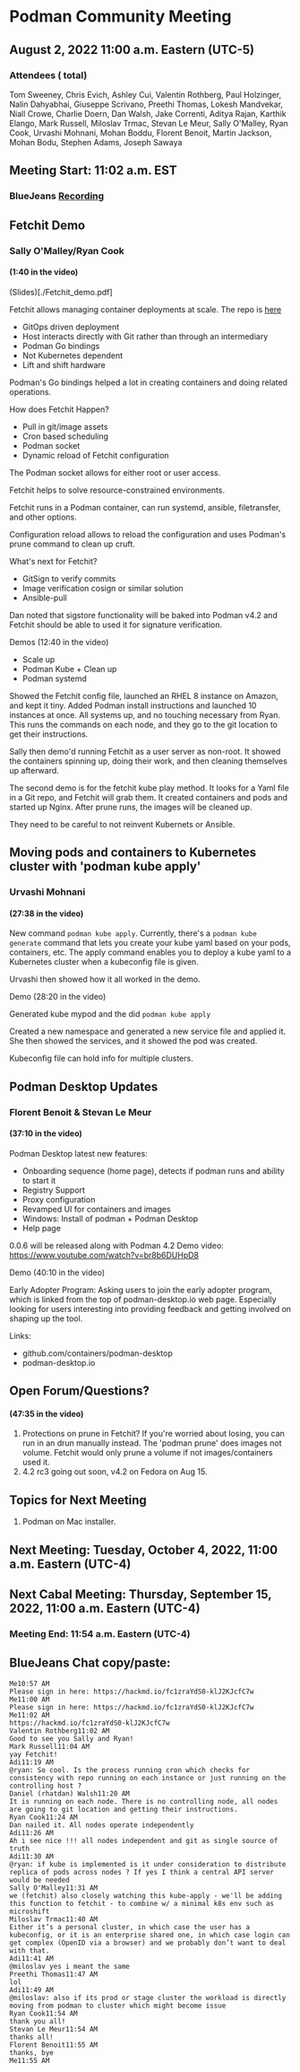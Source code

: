 # Podman Community Meeting
## August 2, 2022 11:00 a.m. Eastern (UTC-5)

### Attendees ( total)
Tom Sweeney, Chris Evich, Ashley Cui, Valentin Rothberg, Paul Holzinger, Nalin Dahyabhai, Giuseppe Scrivano, Preethi Thomas, Lokesh Mandvekar, Niall Crowe, Charlie Doern, Dan Walsh, Jake Correnti, Aditya Rajan, Karthik Elango, Mark Russell, Miloslav Trmac, Stevan Le Meur, Sally O'Malley, Ryan Cook, Urvashi Mohnani, Mohan Boddu, Florent Benoit, Martin Jackson, Mohan Bodu, Stephen Adams, Joseph Sawaya

## Meeting Start: 11:02 a.m. EST
### BlueJeans [Recording](https://youtu.be/Ee-boJpjSvA)

## Fetchit Demo
### Sally O'Malley/Ryan Cook
#### (1:40 in the video)

(Slides)[./Fetchit_demo.pdf]

Fetchit allows managing container deployments at scale.  The repo is [here](https://github.com/containers/fetchit)

 * GitOps driven deployment
 * Host interacts directly with Git rather than through an intermediary
 * Podman Go bindings
 * Not Kubernetes dependent
 * Lift and shift hardware

Podman's Go bindings helped a lot in creating containers and doing related operations.

How does Fetchit Happen?
  * Pull in git/image assets
  * Cron based scheduling
  * Podman socket
  * Dynamic reload of Fetchit configuration

The Podman socket allows for either root or user access.

Fetchit helps to solve resource-constrained environments.

Fetchit runs in a Podman container, can run systemd, ansible, filetransfer, and other options.

Configuration reload allows to reload the configuration and uses Podman's prune command to clean up cruft.

What's next for Fetchit?
  * GitSign to verify commits
  * Image verification cosign or similar solution
  * Ansible-pull

Dan noted that sigstore functionality will be baked into Podman v4.2 and Fetchit should be able to used it for signature verification.

Demos (12:40 in the video)
  * Scale up
  * Podman Kube + Clean up
  * Podman systemd

Showed the Fetchit config file, launched an RHEL 8 instance on Amazon, and kept it tiny.  Added Podman install instructions and launched 10 instances at once.  All systems up, and no touching necessary from Ryan.  This runs the commands on each node, and they go to the git location to get their instructions.

Sally then demo'd running Fetchit as a user server as non-root.  It showed the containers spinning up, doing their work, and then cleaning themselves up afterward.  

The second demo is for the fetchit kube play method.  It looks for a Yaml file in a Git repo, and Fetchit will grab them.  It created containers and pods and started up Nginx.  After prune runs, the images will be cleaned up.

They need to be careful to not reinvent Kubernets or Ansible.

## Moving pods and containers to Kubernetes cluster with 'podman kube apply'
### Urvashi Mohnani
#### (27:38 in the video)

New command `podman kube apply`.    Currently, there's a `podman kube generate` command that lets you create your kube yaml based on your pods, containers, etc.  The apply command enables you to deploy a kube yaml to a Kubernetes cluster when a kubeconfig file is given.

Urvashi then showed how it all worked in the demo.

Demo (28:20 in the video)

Generated kube mypod and the did `podman kube apply`

Created a new namespace and generated a new service file and applied it.  She then showed the services, and it showed the pod was created.

Kubeconfig file can hold info for multiple clusters.  

## Podman Desktop Updates
### Florent Benoit & Stevan Le Meur
#### (37:10 in the video)


Podman Desktop latest new features:
- Onboarding sequence (home page), detects if podman runs and ability to start it
- Registry Support
- Proxy configuration
- Revamped UI for containers and images
- Windows: Install of podman + Podman Desktop
- Help page

0.0.6 will be released along with Podman 4.2
Demo video: https://www.youtube.com/watch?v=br8b6DUHpD8 

Demo (40:10 in the video)

Early Adopter Program:
Asking users to join the early adopter program, which is linked from the top of podman-desktop.io web page. Especially looking for users interesting into providing feedback and getting involved on shaping up the tool. 

Links:
- github.com/containers/podman-desktop
- podman-desktop.io 


## Open Forum/Questions?
#### (47:35 in the video)

 1) Protections on prune in Fetchit?  If you're worried about losing, you can run in an drun manually instead.  The 'podman prune' does images not volume.  Fetchit would only prune a volume if not images/containers used it.
 2) 4.2 rc3 going out soon, v4.2 on Fedora on Aug 15.

## Topics for Next Meeting

1) Podman on Mac installer.


## Next Meeting: Tuesday, October 4, 2022, 11:00 a.m. Eastern (UTC-4)
## Next Cabal Meeting: Thursday, September 15, 2022, 11:00 a.m. Eastern (UTC-4)

### Meeting End: 11:54 a.m. Eastern (UTC-4)


## BlueJeans Chat copy/paste:
```
Me10:57 AM
Please sign in here: https://hackmd.io/fc1zraYdS0-klJ2KJcfC7w
Me11:00 AM
Please sign in here: https://hackmd.io/fc1zraYdS0-klJ2KJcfC7w
Me11:02 AM
https://hackmd.io/fc1zraYdS0-klJ2KJcfC7w
Valentin Rothberg11:02 AM
Good to see you Sally and Ryan!
Mark Russell11:04 AM
yay Fetchit!
Adi11:19 AM
@ryan: So cool. Is the process running cron which checks for consistency with repo running on each instance or just running on the controlling host ?
Daniel (rhatdan) Walsh11:20 AM
It is running on each node. There is no controlling node, all nodes are going to git location and getting their instructions.
Ryan Cook11:24 AM
Dan nailed it. All nodes operate independently
Adi11:26 AM
Ah i see nice !!! all nodes independent and git as single source of truth
Adi11:30 AM
@ryan: if kube is implemented is it under consideration to distribute replica of pods across nodes ? If yes I think a central API server would be needed
Sally O'Malley11:31 AM
we (fetchit) also closely watching this kube-apply - we'll be adding this function to fetchit - to combine w/ a minimal k8s env such as microshift
Miloslav Trmac11:40 AM
Either it’s a personal cluster, in which case the user has a kubeconfig, or it is an enterprise shared one, in which case login can get complex (OpenID via a browser) and we probably don’t want to deal with that.
Adi11:41 AM
@miloslav yes i meant the same
Preethi Thomas11:47 AM
lol
Adi11:49 AM
@miloslav: also if its prod or stage cluster the workload is directly moving from podman to cluster which might become issue
Ryan Cook11:54 AM
thank you all!
Stevan Le Meur11:54 AM
thanks all!
Florent Benoit11:55 AM
thanks, bye
Me11:55 AM
```
